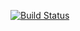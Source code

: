 [![Build Status](https://semaphoreci.com/api/v1/nateluzod/hugo-ci-s3-ec2/branches/master/badge.svg)](https://semaphoreci.com/nateluzod/hugo-ci-s3-ec2)
